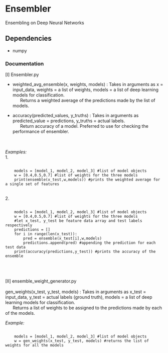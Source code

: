 # Ensembler
 Ensembling on Deep Neural Networks

## Dependencies
- numpy

### Documentation

[I] Ensembler.py<br>
- weighted_avg_ensemble(x, weights, models) : Takes in arguments as x = input_data, weights = a list of weights, models = a list of deep learning models for classification.<br>
&nbsp;&nbsp;&nbsp;&nbsp;&nbsp;&nbsp;Returns a weighted average of the predictions made by the list of models.

- accuracy(predicted_values, y_truths) : Takes in arguments as predicted_value = predictions, y_truths = actual labels.<br>
&nbsp;&nbsp;&nbsp;&nbsp;&nbsp;&nbsp;Return accuracy of a model. Preferred to use for checking the performance of ensembler.
<br>
<br>
<i>Examples:</i>
<br>
1. 
<pre>
<code>
    models = [model_1, model_2, model_3] #list of model objects
    w = [0.4,0.5,0.7] #list of weights for the three models
    print(ensemble(x_test,w,models)) #prints the weighted average for a single set of features
</code>
</pre>
2.
<pre>
<code>
    models = [model_1, model_2, model_3] #list of model objects
    w = [0.4,0.5,0.7] #list of weights for the three models
    #let x_test, y_test be feature data array and test labels respectively
    predictions = []
    for i in range(len(x_test)):
        pred = ensemble(x_test[i],w,models)
        predictions.append(pred) #appending the prediction for each test data
    print(accuracy(predictions,y_test)) #prints the accuracy of the ensemble
</code>
</pre>
<br>
<br>
[II] ensemble_weight_generator.py<br><br>
gen_weights(x_test, y_test, models) : Takes in arguments as x_test = input_data, y_test = actual labels (ground truth), models = a list of deep learning models for classification.<br>
&nbsp;&nbsp;&nbsp;&nbsp;&nbsp;&nbsp;Returns a list of weights to be assigned to the predictions made by each of the models.

<i>Example:</i>
<br>
<pre>
<code>
    models = [model_1, model_2, model_3] #list of model objects
    w = gen_weights(x_test, y_test, models) #returns the list of weights for all the models
</code>
</pre>
    


